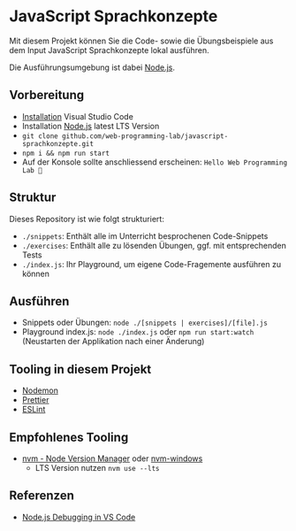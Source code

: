 # JavaScript Sprachkonzepte

Mit diesem Projekt können Sie die Code- sowie die Übungsbeispiele aus dem Input JavaScript Sprachkonzepte lokal ausführen.

Die Ausführungsumgebung ist dabei [Node.js](https://nodejs.org/).

## Vorbereitung

* [Installation](https://code.visualstudio.com/download) Visual Studio Code
* Installation [Node.js](https://nodejs.org/) latest LTS Version
* `git clone github.com/web-programming-lab/javascript-sprachkonzepte.git`
* `npm i && npm run start`
* Auf der Konsole sollte anschliessend erscheinen: `Hello Web Programming Lab 🤙`

## Struktur

Dieses Repository ist wie folgt strukturiert:

* `./snippets`: Enthält alle im Unterricht besprochenen Code-Snippets
* `./exercises`: Enthält alle zu lösenden Übungen, ggf. mit entsprechenden Tests
* `./index.js`: Ihr Playground, um eigene Code-Fragemente ausführen zu können

## Ausführen

* Snippets oder Übungen: `node ./[snippets | exercises]/[file].js`
* Playground index.js: `node ./index.js` oder `npm run start:watch` (Neustarten der Applikation nach einer Änderung)

## Tooling in diesem Projekt

* [Nodemon](https://nodemon.io/)
* [Prettier](https://prettier.io/)
* [ESLint](https://eslint.org/)

## Empfohlenes Tooling
* [nvm - Node Version Manager](https://github.com/nvm-sh/nvm) oder [nvm-windows](https://github.com/coreybutler/nvm-windows)
    * LTS Version nutzen `nvm use --lts`

## Referenzen

- [Node.js Debugging in VS Code](https://code.visualstudio.com/docs/nodejs/nodejs-debugging)
